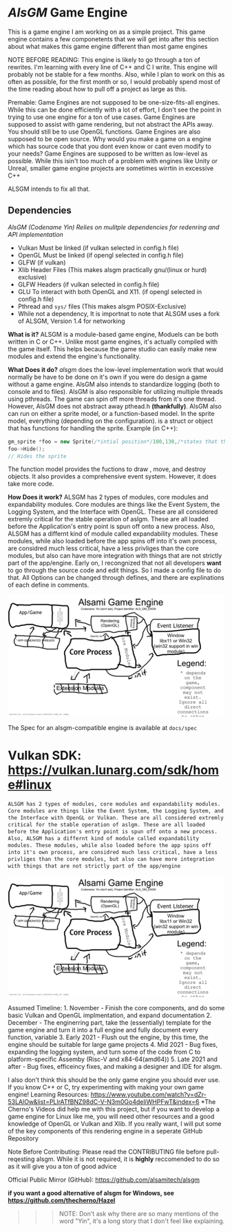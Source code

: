 # _AlsGM_ Game Engine

This is a game engine I am working on as a simple project. This game engine contains a few componetents that we will get into after this section about what makes this game engine different than most game engines

NOTE BEFORE READING:
  This engine is likely to go through a ton of rewrites. I'm learning with every line of C++ and C I write. This engine will probably not be stable for a few months.
  Also, while I plan to work on this as often as possible, for the first month or so, I would probably spend most of the time reading about how to pull off a project as large as this.

Premable:
  Game Engines are not supposed to be one-size-fits-all engines. While this can be done efficiently with a lot of effort, I don't see the point in trying to use one engine for a ton of use cases.
  Game Engines are supposed to assist with game rendering, but not abstract the APIs away. You should still be to use OpenGL functions.
  Game Engines are also supposed to be open source. Why would you make a game on a engine which has source code that you dont even know or cant even modify to your needs?
  Game Engines are supposed to be written as low-level as possible. While this isin't too much of a problem with engines like Unity or Unreal, smaller game engine projects are sometimes wirrtin in excessive C++ 
  
  ALSGM intends to fix all that.
  
## Dependencies
*AlsGM (Codename Yin) Relies on mulitple dependencies for redenring and API implementation*
* Vulkan Must be linked (if vulkan selected in config.h file)
* OpenGL Must be linked (if opengl selected in config.h file)
* GLFW (if vulkan) 
* Xlib Header Files (This makes alsgm practically gnu/(linux or hurd) exclusive)
* GLFW Headers (if vulkan selected in config.h file)
* GLU To interact with both OpenGL and X11. (if opengl selected in config.h file) 
* Pthread and `sys/` files (This makes alsgm POSIX-Exclusive)
* While not a dependency, It is importnat to note that ALSGM uses a fork of ALSGM, Version 1.4 for networking



**What is it?**
	ALSGM is a module-based game engine, Moduels can be both written in C or C++. Unlike most game engines, it's actually compiled with the game itself. This helps because the game studio can easily make new modules and extend the engine's functionality.  

**What Does it do?**
  _alsgm_ does the low-level implementation work that would normally be have to be done on it's own if you were do design a game without a game engine. AlsGM also intends to standardize logging (both to console and to files). AlsGM is also responsible for utilizing multiple threads using pthreads. The game can spin off more threads from it's one thread. However, AlsGM does not abstract away pthead.h __(thankfully)__. AlsGM also can run on either a sprite model, or a function-based model. In the sprite model, everything (depending on the configuration). is a struct or object that has functions for handling the sprite.
  Example (in C++):
  ```cpp
  gm_sprite *foo = new Sprite(/*intial position*/100,130,/*states that the object would not be able to be dragged by a mouse*/STATIC,/*nmv states that this object is unchanging*/NMV);
  foo->Hide();
  // Hides the sprite
  ```
  The function model provides the fuctions to draw , move, and destroy objects. It also provides a comprehensive event system. However, it does take more code.

**How Does it work?**
	ALSGM has 2 types of modules, core modules and expandability modules. Core modules are things like the Event System, the Logging System, and the Interface with OpenGL. These are all considered extremly critical for the stable operation of aslgm. These are all loaded before the Application's entry point is spun off onto a new process. Also, ALSGM has a differnt kind of module called expandability modules. These modules, while also loaded before the app spins off into it's own process, are considred much less critical, have a less privliges than the core modules, but also can have more integration with things that are not strictly part of the app/engine. Early on, I recongnized that not all developers __want__ to go through the source code and edit things. So I made a config file to do that. All Options can be changed through defines, and there are explinations of each define in comments.

![](docs/processes.jpg)

The Spec for an alsgm-compatible engine is available at `docs/spec`

Vulkan SDK:
https://vulkan.lunarg.com/sdk/home#linux
=======
	ALSGM has 2 types of modules, core modules and expandability modules. Core modules are things like the Event System, the Logging System, and the Interface with OpenGL or Vulkan. These are all considered extremly critical for the stable operation of aslgm. These are all loaded before the Application's entry point is spun off onto a new process. Also, ALSGM has a differnt kind of module called expandability modules. These modules, while also loaded before the app spins off into it's own process, are considred much less critical, have a less privliges than the core modules, but also can have more integration with things that are not strictly part of the app/engine

![](docs/processes.jpg)

Assumed Timeline:
	1. November - Finish the core components, and do some basic Vulkan and OpenGL implmentation, and expand documentation
	2. December - The enginerring part, take the (essentially) template for the game engine and turn it into a full engine and fully document every function, variable
	3. Early 2021 - Flush out the engine, by this time, the engine should be suitable for large game projects
	4. Mid 2021 - Bug fixes, expanding the logging system, and turn some of the code from C to platform-specific Assemby (Risc-V and x84-64(amd64))
	5. Late 2021 and after - Bug fixes, efficeincy fixes, and making a designer and IDE for alsgm.
  
I also don't think this should be the only game engine you should ever use. If you know C++ or C, try experimenting with making your own game engine!
Learning Resources:
  https://www.youtube.com/watch?v=dZr-53LAlOw&list=PLlrATfBNZ98dC-V-N3m0Go4deliWHPFwT&index=6
  *The Cherno's Videos did help me with this project, but if you want to develop a game engine for Linux like me, you will need other resources and a good knowledge of OpenGL or Vulkan and Xlib. If you really want, I will put some of the key components of this rendering engine in a seperate GitHub Repository

Note Before Contributing:
Please read the CONTRIBUTING file before pull-reqesting alsgm. While it is not required, it is __highly__ reccomended to do so as it will give you a ton of good advice

Official Public Mirror (GitHub):
  https://github.com/alsamitech/alsgm

__if you want a good alternative of alsgm for Windows, see https://github.com/thecherno/Hazel__

>>> NOTE: Don't ask why there are so many  mentions of the word "Yin", it's a long story that I don't feel like explaining.
